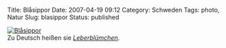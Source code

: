 Title: Blåsippor
Date: 2007-04-19 09:12
Category: Schweden
Tags: photo, Natur
Slug: blasippor
Status: published

[![Blåsippor](/pic/blasippor_s.jpg "Blåsippor")](/pic/blasippor_l.jpg)  
Zu Deutsch heißen sie
[*Leberblümchen*](http://de.wikipedia.org/wiki/Leberbl%C3%BCmchen).

